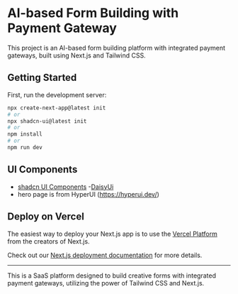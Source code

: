 # AI-based Form Building with Payment Gateway

This project is an AI-based form building platform with integrated payment gateways, built using Next.js and Tailwind CSS.

## Getting Started

First, run the development server:

```bash
npx create-next-app@latest init
# or
npx shadcn-ui@latest init 
# or
npm install
# or
npm run dev
```

## UI Components
- [shadcn UI Components](https://ui.shadcn.com/)
-[DaisyUi](https://daisyui.com/)
- hero page is from HyperUI (https://hyperui.dev/)
## Deploy on Vercel

The easiest way to deploy your Next.js app is to use the [Vercel Platform](https://vercel.com/new?utm_medium=default-template&filter=next.js&utm_source=create-next-app&utm_campaign=create-next-app-readme) from the creators of Next.js.

Check out our [Next.js deployment documentation](https://nextjs.org/docs/deployment) for more details.

---

This is a SaaS platform designed to build creative forms with integrated payment gateways, utilizing the power of Tailwind CSS and Next.js.